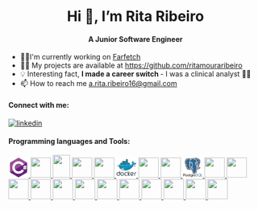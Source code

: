  <H1 align="center"> Hi 👋, I’m Rita Ribeiro </H1>
 <H4 align="center"> A Junior Software Engineer </H4>
 
- :woman_office_worker:I'm currently working on [Farfetch](https://www.farfetch.com/)
- :woman_technologist: My projects are available at https://github.com/ritamouraribeiro
- :bulb: Interesting fact, <b> I made a career switch </b> - I was a clinical analyst :woman_health_worker:
- 📫 How to reach me a.rita.ribeiro16@gmail.com

<H4>Connect with me:</H4>
  <a href="https://www.linkedin.com/in/ritamouraribeiro/">
    <img src="https://interspace.asia/upload/blog_index/39.png" alt="linkedin" width="30" height="30">
  </a>
  
 <H4>Programming languages and Tools:</H4>
<a href="https://www.w3schools.com/cs/index.php">
    <img src="https://raw.githubusercontent.com/devicons/devicon/master/icons/csharp/csharp-original.svg" width="40" height="40">
</a>
<a href="https://dotnet.microsoft.com/en-us/">
    <img src="https://www.vectorlogo.zone/logos/dotnet/dotnet-vertical.svg" width="40" height="40">
</a>
<a href="https://www.w3schools.com/java/">
    <img src="https://www.vectorlogo.zone/logos/java/java-vertical.svg" width="34" height="45">
</a>
<a href="https://www.gnu.org/software/bash/">
    <img src="https://www.vectorlogo.zone/logos/gnu_bash/gnu_bash-icon.svg" width="40" height="40">
</a>
<a href="https://www.vagrantup.com/">
    <img src="https://www.vectorlogo.zone/logos/vagrantup/vagrantup-icon.svg" width="40" height="40">
</a>
<a href="https://www.docker.com/">
    <img src="https://raw.githubusercontent.com/devicons/devicon/master/icons/docker/docker-original-wordmark.svg" width="40" height="40">
</a>
<a href="https://cassandra.apache.org/_/index.html">
    <img src="https://www.vectorlogo.zone/logos/apache_cassandra/apache_cassandra-icon.svg" width="40" height="40">
</a>
<a href="https://www.postman.com/">
    <img src="https://camo.githubusercontent.com/93b32389bf746009ca2370de7fe06c3b5146f4c99d99df65994f9ced0ba41685/68747470733a2f2f7777772e766563746f726c6f676f2e7a6f6e652f6c6f676f732f676574706f73746d616e2f676574706f73746d616e2d69636f6e2e737667" width="40" height="40">
</a>
<a href="https://www.postgresql.org/">
    <img src="https://raw.githubusercontent.com/devicons/devicon/master/icons/postgresql/postgresql-original-wordmark.svg" width="40" height="40">
</a>
<a href="https://www.microsoft.com/en-us/sql-server">
    <img src="https://camo.githubusercontent.com/42dfd0950d93092d82d677877fe87d5bab1e2acccc1110bf0f9dd755988ccb7e/68747470733a2f2f7777772e7376677265706f2e636f6d2f73686f772f3330333232392f6d6963726f736f66742d73716c2d7365727665722d6c6f676f2e737667" width="40" height="40">
</a>
<a href="https://www.python.org/">
    <img src="https://www.vectorlogo.zone/logos/python/python-icon.svg" width="40" height="40">
</a>
<a href="https://jupyter.org/">
    <img src="https://www.vectorlogo.zone/logos/jupyter/jupyter-icon.svg" width="40" height="40">
</a>
<a href="https://kafka.apache.org/">
    <img src="https://www.vectorlogo.zone/logos/apache_kafka/apache_kafka-vertical.svg" width="40" height="40">
</a>
<a href="https://www.linux.org/">
    <img src="https://www.vectorlogo.zone/logos/linux/linux-icon.svg" width="40" height="40">
</a>
<a href="https://www.jenkins.io/">
    <img src="https://www.vectorlogo.zone/logos/jenkins/jenkins-icon.svg" width="40" height="40">
</a>
<a href="https://kubernetes.io/">
    <img src="https://www.vectorlogo.zone/logos/kubernetes/kubernetes-icon.svg" width="40" height="40">
</a>
<a href="https://www.elastic.co/kibana/">
    <img src="https://www.vectorlogo.zone/logos/elasticco_kibana/elasticco_kibana-icon.svg" width="40" height="40">
</a>
<a href="https://grafana.com/">
    <img src="https://www.vectorlogo.zone/logos/grafana/grafana-icon.svg" width="40" height="40">
</a>
<a href="https://git-scm.com/">
    <img src="https://www.vectorlogo.zone/logos/git-scm/git-scm-icon.svg" width="40" height="40">
</a>
<a href="https://www.w3schools.com/html/">
    <img src="https://www.vectorlogo.zone/logos/w3_html5/w3_html5-icon.svg" width="40" height="40">
</a>
<a href="https://www.markdownguide.org/">
    <img src="https://www.vectorlogo.zone/logos/markdown-here/markdown-here-icon.svg" width="40" height="40">
</a>
<!---
ritamouraribeiro/ritamouraribeiro is a ✨ special ✨ repository because its `README.md` (this file) appears on your GitHub profile.
You can click the Preview link to take a look at your changes.
--->
